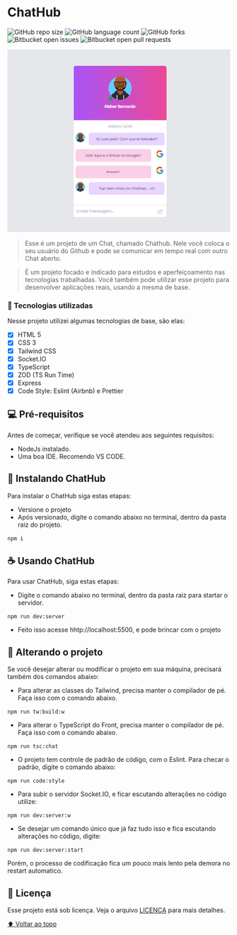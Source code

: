 # ChatHub

![GitHub repo size](https://img.shields.io/github/repo-size/kleberbernardo/README-template?style=for-the-badge)
![GitHub language count](https://img.shields.io/github/languages/count/kleberbernardo/README-template?style=for-the-badge)
![GitHub forks](https://img.shields.io/github/forks/kleberbernardo/README-template?style=for-the-badge)
![Bitbucket open issues](https://img.shields.io/bitbucket/issues/kleberbernardo/README-template?style=for-the-badge)
![Bitbucket open pull requests](https://img.shields.io/bitbucket/pr-raw/kleberbernardo/README-template?style=for-the-badge)

<img src="https://github.com/kleberbernardo/chat/blob/main/public/assets/img/ilutration.png" alt="Chathub">

> Esse é um projeto de um Chat, chamado Chathub. Nele você coloca o seu usuário do Github e pode se comunicar em tempo real com outro Chat aberto.

> É um projeto focado e indicado para estudos e aperfeiçoamento nas tecnologias trabalhadas. Você também pode utilizar esse projeto para desenvolver aplicações reais, usando a mesma de base.

### :space_invader: Tecnologias utilizadas

Nesse projeto utilizei algumas tecnologias de base, são elas:

- [x] HTML 5
- [x] CSS 3
- [x] Tailwind CSS
- [x] Socket.IO
- [x] TypeScript
- [x] ZOD (TS Run Time)
- [x] Express
- [x] Code Style: Eslint (Airbnb) e Prettier

## 💻 Pré-requisitos

Antes de começar, verifique se você atendeu aos seguintes requisitos:

- NodeJs instalado.
- Uma boa IDE. Recomendo VS CODE.

## 🚀 Instalando ChatHub

Para instalar o ChatHub siga estas etapas:

- Versione o projeto
- Após versionado, digite o comando abaixo no terminal, dentro da pasta raiz do projeto.

```
npm i
```

## ☕ Usando ChatHub

Para usar ChatHub, siga estas etapas:

- Digite o comando abaixo no terminal, dentro da pasta raiz para startar o servidor.

```
npm run dev:server
```

- Feito isso acesse hhtp://localhost:5500, e pode brincar com o projeto

## :flower_playing_cards: Alterando o projeto

Se você desejar alterar ou modificar o projeto em sua máquina, precisará também dos comandos abaixo:

- Para alterar as classes do Tailwind, precisa manter o compilador de pé. Faça isso com o comando abaixo.

```
npm run tw:build:w
```

- Para alterar o TypeScript do Front, precisa manter o compilador de pé. Faça isso com o comando abaixo.

```
npm run tsc:chat
```

- O projeto tem controle de padrão de código, com o Eslint. Para checar o padrão, digite o comando abaixo:

```
npm run code:style
```

- Para subir o servidor Socket.IO, e ficar escutando alterações no código utilize:

```
npm run dev:server:w
```

- Se desejar um comando único que já faz tudo isso e fica escutando alterações no código, digite:

```
npm run dev:server:start
```

Porém, o processo de codificação fica um pouco mais lento pela demora no restart automatico.

## 📝 Licença

Esse projeto está sob licença. Veja o arquivo [LICENÇA](LICENSE.md) para mais detalhes.

[⬆ Voltar ao topo](#chathub)<br>
